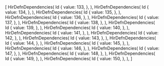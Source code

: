 [
    HirDefnDependencies(
        Id {
            value: 133,
        },
    ),
    HirDefnDependencies(
        Id {
            value: 134,
        },
    ),
    HirDefnDependencies(
        Id {
            value: 135,
        },
    ),
    HirDefnDependencies(
        Id {
            value: 136,
        },
    ),
    HirDefnDependencies(
        Id {
            value: 137,
        },
    ),
    HirDefnDependencies(
        Id {
            value: 138,
        },
    ),
    HirDefnDependencies(
        Id {
            value: 139,
        },
    ),
    HirDefnDependencies(
        Id {
            value: 140,
        },
    ),
    HirDefnDependencies(
        Id {
            value: 141,
        },
    ),
    HirDefnDependencies(
        Id {
            value: 142,
        },
    ),
    HirDefnDependencies(
        Id {
            value: 143,
        },
    ),
    HirDefnDependencies(
        Id {
            value: 144,
        },
    ),
    HirDefnDependencies(
        Id {
            value: 145,
        },
    ),
    HirDefnDependencies(
        Id {
            value: 146,
        },
    ),
    HirDefnDependencies(
        Id {
            value: 147,
        },
    ),
    HirDefnDependencies(
        Id {
            value: 148,
        },
    ),
    HirDefnDependencies(
        Id {
            value: 149,
        },
    ),
    HirDefnDependencies(
        Id {
            value: 150,
        },
    ),
]